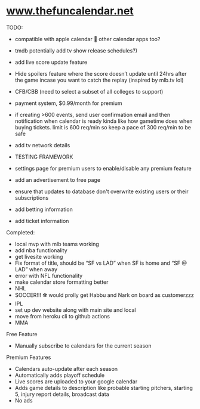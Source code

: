 # www.thefuncalendar.net

TODO:
- compatible with apple calendar 👀 other calendar apps too?
- tmdb potentially add tv show release schedules?)

- add live score update feature
- Hide spoilers feature where the score doesn’t update until 24hrs after the game incase you want to catch the replay (inspired by mlb.tv lol)
- CFB/CBB (need to select a subset of all colleges to support)
- payment system, $0.99/month for premium
- if creating >600 events, send user confirmation email and then notification when calendar is ready kinda like how gametime does when buying tickets. limit is 600 req/min so keep a pace of 300 req/min to be safe
- add tv network details 
- TESTING FRAMEWORK
- settings page for premium users to enable/disable any premium feature
- add an advertisement to free page
- ensure that updates to database don't overwrite existing users or their subscriptions
- add betting information
- add ticket information


Completed:
- local mvp with mlb teams working
- add nba functionality
- get livesite working
- Fix format of title, should be “SF vs LAD” when SF is home and “SF @ LAD” when away
- error with NFL functionality
- make calendar store formatting better
- NHL
- SOCCER!!! ⚽️ would prolly get Habbu and Nark on board as customerzzz
- IPL
- set up dev website along with main site and local
- move from heroku cli to github actions
- MMA


Free Feature
- Manually subscribe to calendars for the current season


Premium Features
- Calendars auto-update after each season
- Automatically adds playoff schedule
- Live scores are uploaded to your google calendar
- Adds game details to description like probable starting pitchers, starting 5, injury report details, broadcast data
- No ads